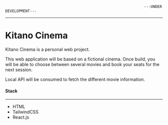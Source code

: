                                                                   
                                                                  
                                                                  ---UNDER DEVELOPMENT---
                                                                  

------------


# Kitano Cinema

Kitano Cinema is a personal web project. 

This web application will be based on a fictional cinema. Once build, you will be able to choose between several movies and book your seats for the next session. 

Local API will be consumed to fetch the different movie information.

#### Stack

------------
- HTML
- TailwindCSS
- React.js

